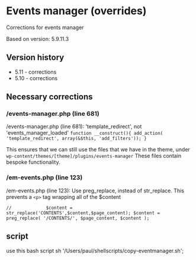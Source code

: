 # Events manager (overrides)
 Corrections for events manager

Based on version: 5.9.11.3

## Version history
* 5.11 - corrections
* 5.10 - corrections

## Necessary corrections

### /events-manager.php (line 681)
/events-manager.php (line 681): 'template_redirect', not 'events_manager_loaded'
`function __construct(){ add_action( 'template_redirect', array(&$this, 'add_filters')); }`

This ensures that we can still use the files that we have in the theme, under 
`wp-content/themes/[theme]/plugins/events-manager`
These files contain bespoke functionality.


### /em-events.php (line 123)
/em-events.php (line 123): Use preg_replace, instead of str_replace. This prevents a `<p>` tag wrapping 
all of the $content

`//				$content = str_replace('CONTENTS',$content,$page_content);
                $content = preg_replace( '/CONTENTS/', $page_content, $content );`


## script

use this bash script
sh '/Users/paul/shellscripts/copy-eventmanager.sh';


